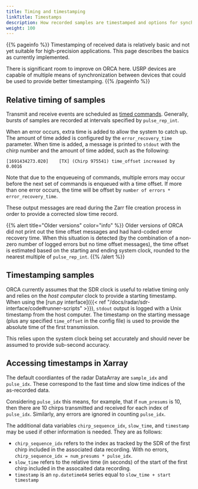 ```yaml
---
title: Timing and timestamping
linkTitle: Timestamps
description: How recorded samples are timestamped and options for synchronization
weight: 100
---
```


{{% pageinfo %}}
Timestamping of received data is relatively basic and not yet suitable for
high-precision applications. This page describes the basics as currently implemented.

There is significant room to improve on ORCA here. USRP devices are capable of
multiple means of synchronization between devices that could be used to provide
better timestamping.
{{% /pageinfo %}}



## Relative timing of samples

Transmit and receive events are scheduled as
[timed commands](https://kb.ettus.com/Synchronizing_USRP_Events_Using_Timed_Commands_in_UHD).
Generally, bursts of samples are recorded at intervals specified by `pulse_rep_int`.

When an error occurs, extra time is added to allow the system to catch up. The
amount of time added is configured by the `error_recovery_time` parameter. When
time is added, a message is printed to `stdout` with the chirp number and the
amount of time added, such as the following:

```
[1691434273.020] 	[TX] (Chirp 975541) time_offset increased by 0.0016
```

Note that due to the enqueueing of commands, multiple errors may occur before the
next set of commands is enqueued with a time offset. If more than one error occurs,
the time will be offset by `number of errors * error_recovery_time`.

These output messages are read during the Zarr file creation process in order to
provide a corrected slow time record.

{{% alert title="Older versions" color="info" %}}
Older versions of ORCA did not print out the time offset messages and had hard-coded
error recovery time. When this situation is detected (by the combination of a
non-zero number of logged errors but no time offset messages), the time offset is
estimated based on the starting and ending system clock, rounded to the nearest
multiple of `pulse_rep_int`.
{{% /alert %}}

## Timestamping samples

ORCA currently assumes that the SDR clock is useful to relative timing only and
relies on the _host computer_ clock to provide a starting timestamp. When using
the [run.py interface]({{< ref "/docs/radar/sdr-interface/code#runner-scripts" >}}),
`stdout` output is logged with a Unix timestamp from the host computer. The
timestamp on the starting message (plus any specified `time_offset` in the config
file) is used to provide the absolute time of the first transmission.

This relies upon the system clock being set accurately and should never be assumed
to provide sub-second accuracy.

## Accessing timestamps in Xarray

The default coordiantes of the radar DataArray are `sample_idx` and `pulse_idx`.
These correspond to the fast time and slow time indices of the as-recorded data.

Considering `pulse_idx` this means, for example, that if `num_presums` is 10,
then there are 10 chirps transmitted and received for each index of `pulse_idx`.
Similarly, any errors are ignored in counting `pulse_idx`.

The additional data variables `chirp_sequence_idx`, `slow_time`, and `timestamp`
may be used if other information is needed. They are as follows:

* `chirp_sequence_idx` refers to the index as tracked by the SDR of the first chirp
included in the associated data recording. With no errors,
`chirp_sequence_idx = num_presums * pulse_idx`.
* `slow_time` refers to the relative time (in seconds) of the start of the first
chirp included in the assocaited data recording.
* `timestamp` is an `np.datetime64` series equal to `slow_time + start timestamp`